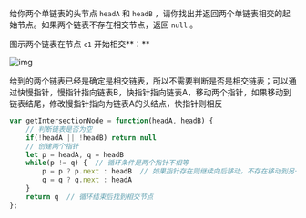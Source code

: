 给你两个单链表的头节点 `headA` 和 `headB` ，请你找出并返回两个单链表相交的起始节点。如果两个链表不存在相交节点，返回 `null` 。

图示两个链表在节点 `c1` 开始相交**：**

![img](https://assets.leetcode-cn.com/aliyun-lc-upload/uploads/2018/12/14/160_statement.png)

给到的两个链表已经是确定是相交链表，所以不需要判断是否是相交链表；可以通过快慢指针，慢指针指向链表B，快指针指向链表A，移动两个指针，如果移动到链表结尾，修改慢指针指向为链表A的头结点，快指针则相反

```js
var getIntersectionNode = function(headA, headB) {
    // 判断链表是否为空
    if(!headA || !headB) return null
    // 创建两个指针
    let p = headA, q = headB
    while(p != q) {  // 循环条件是两个指针不相等
        p = p ? p.next : headB  // 如果指针存在则继续向后移动，不存在移动到另一个链表头结点
        q = q ? q.next : headA
    }
    return q  // 循环结束后找到相交节点
};
```

